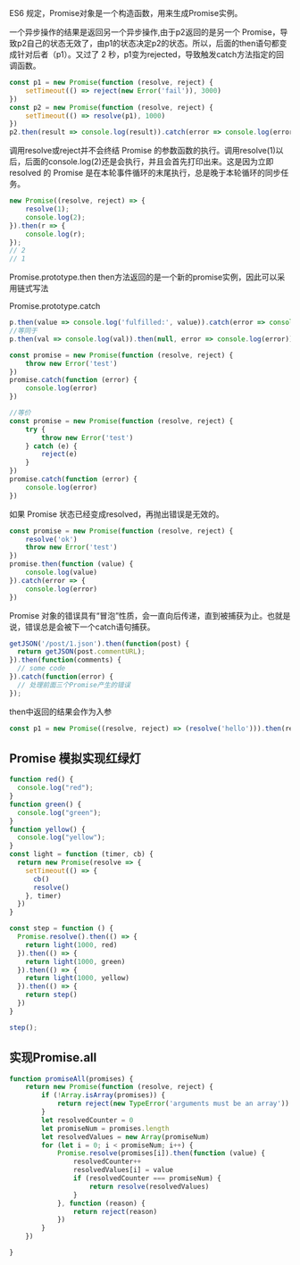ES6 规定，Promise对象是一个构造函数，用来生成Promise实例。

一个异步操作的结果是返回另一个异步操作,由于p2返回的是另一个 Promise，导致p2自己的状态无效了，由p1的状态决定p2的状态。所以，后面的then语句都变成针对后者（p1）。又过了 2 秒，p1变为rejected，导致触发catch方法指定的回调函数。
```js
const p1 = new Promise(function (resolve, reject) {
    setTimeout(() => reject(new Error('fail')), 3000)
})
const p2 = new Promise(function (resolve, reject) {
    setTimeout(() => resolve(p1), 1000)
})
p2.then(result => console.log(result)).catch(error => console.log(error))

```
调用resolve或reject并不会终结 Promise 的参数函数的执行。调用resolve(1)以后，后面的console.log(2)还是会执行，并且会首先打印出来。这是因为立即 resolved 的 Promise 是在本轮事件循环的末尾执行，总是晚于本轮循环的同步任务。
```js
new Promise((resolve, reject) => {
    resolve(1);
    console.log(2);
}).then(r => {
    console.log(r);
});
// 2
// 1
```

Promise.prototype.then
then方法返回的是一个新的promise实例，因此可以采用链式写法

Promise.prototype.catch
```js
p.then(value => console.log('fulfilled:', value)).catch(error => console.log(error))
//等同于
p.then(val => console.log(val)).then(null, error => console.log(error))
```

```js
const promise = new Promise(function (resolve, reject) {
    throw new Error('test')
})
promise.catch(function (error) {
    console.log(error)
})

//等价
const promise = new Promise(function (resolve, reject) {
    try {
        throw new Error('test')
    } catch (e) {
        reject(e)
    }
})
promise.catch(function (error) {
    console.log(error)
})
```


如果 Promise 状态已经变成resolved，再抛出错误是无效的。

```js
const promise = new Promise(function (resolve, reject) {
    resolve('ok')
    throw new Error('test')
})
promise.then(function (value) {
    console.log(value)
}).catch(error => {
    console.log(error)
})
```

Promise 对象的错误具有“冒泡”性质，会一直向后传递，直到被捕获为止。也就是说，错误总是会被下一个catch语句捕获。
```js
getJSON('/post/1.json').then(function(post) {
  return getJSON(post.commentURL);
}).then(function(comments) {
  // some code
}).catch(function(error) {
  // 处理前面三个Promise产生的错误
});
```

then中返回的结果会作为入参
```js
const p1 = new Promise((resolve, reject) => (resolve('hello'))).then(result=>result).then(result=>console.log({result}))
```


## Promise 模拟实现红绿灯
```js
function red() {
  console.log("red");
}
function green() {
  console.log("green");
}
function yellow() {
  console.log("yellow");
}
const light = function (timer, cb) {
  return new Promise(resolve => {
    setTimeout(() => {
      cb()
      resolve()
    }, timer)
  })
}

const step = function () {
  Promise.resolve().then(() => {
    return light(1000, red)
  }).then(() => {
    return light(1000, green)
  }).then(() => {
    return light(1000, yellow)
  }).then(() => {
    return step()
  })
}

step();
```

## 实现Promise.all
```js
function promiseAll(promises) {
    return new Promise(function (resolve, reject) {
        if (!Array.isArray(promises)) {
            return reject(new TypeError('arguments must be an array'))
        }
        let resolvedCounter = 0
        let promiseNum = promises.length
        let resolvedValues = new Array(promiseNum)
        for (let i = 0; i < promiseNum; i++) {
            Promise.resolve(promises[i]).then(function (value) {
                resolvedCounter++
                resolvedValues[i] = value
                if (resolvedCounter === promiseNum) {
                    return resolve(resolvedValues)
                }
            }, function (reason) {
                return reject(reason)
            })
        }
    })

}
```